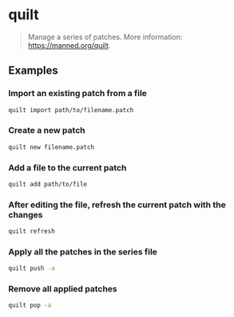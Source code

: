 # quilt

> Manage a series of patches. More information: <https://manned.org/quilt>.

## Examples

### Import an existing patch from a file

```bash
quilt import path/to/filename.patch
```

### Create a new patch

```bash
quilt new filename.patch
```

### Add a file to the current patch

```bash
quilt add path/to/file
```

### After editing the file, refresh the current patch with the changes

```bash
quilt refresh
```

### Apply all the patches in the series file

```bash
quilt push -a
```

### Remove all applied patches

```bash
quilt pop -a
```
